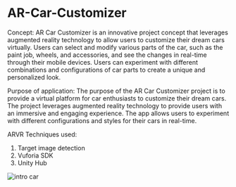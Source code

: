 # AR-Car-Customizer

Concept:
AR Car Customizer is an innovative project concept that leverages augmented reality technology to allow users to customize their dream cars virtually. Users can select and modify various parts of the car, such as the paint job, wheels, and accessories, and see the changes in real-time through their mobile devices. Users can experiment with different combinations and configurations of car parts to create a unique and personalized look.

Purpose of application:
The purpose of the AR Car Customizer project is to provide a virtual platform for car enthusiasts to customize their dream cars. The project leverages augmented reality technology to provide users with an immersive and engaging experience. The app allows users to experiment with different configurations and styles for their cars in real-time.

ARVR Techniques used:
1. Target image detection
2. Vuforia SDK
3. Unity Hub

![intro car](https://github.com/debanjanbasak23/AR-Car-Customizer/assets/92038706/ccff9908-1f0c-4584-90dd-f7d081d0d4d1)

